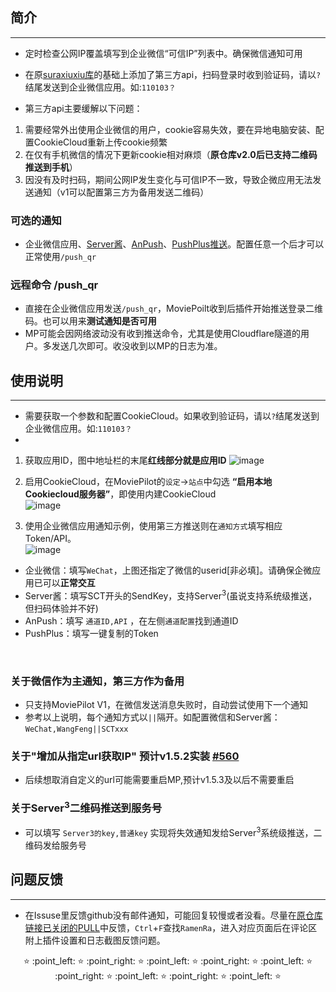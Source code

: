 ## 简介 
***
* 定时检查公网IP覆盖填写到企业微信“可信IP”列表中。确保微信通知可用
* 在原[suraxiuxiu库](https://github.com/suraxiuxiu/MoviePilot-Plugins/)的基础上添加了第三方api，扫码登录时收到验证码，请以`?`结尾发送到企业微信应用。如:`110103？`

* 第三方api主要缓解以下问题：
1. 需要经常外出使用企业微信的用户，cookie容易失效，要在异地电脑安装、配置CookieCloud重新上传cookie频繁
2. 在仅有手机微信的情况下更新cookie相对麻烦（**原仓库v2.0后已支持二维码推送到手机**）
3. 因没有及时扫码，期间公网IP发生变化与可信IP不一致，导致企微应用无法发送通知（v1可以配置第三方为备用发送二维码）

### 可选的通知
* 企业微信应用、[Server酱](https://sct.ftqq.com/sendkey)、[AnPush](https://anpush.com/push/tool)、[PushPlus推送](https://www.pushplus.plus/push1.html)。配置任意一个后才可以正常使用`/push_qr`<br>

### 远程命令 /push_qr
* 直接在企业微信应用发送`/push_qr`，MoviePoilt收到后插件开始推送登录二维码。也可以用来**测试通知是否可用**
* MP可能会因网络波动没有收到推送命令，尤其是使用Cloudflare隧道的用户。多发送几次即可。收没收到以MP的日志为准。


## 使用说明
***
* 需要获取一个参数和配置CookieCloud。如果收到验证码，请以`?`结尾发送到企业微信应用。如:`110103？`
* 


1. 获取应用ID，图中地址栏的末尾**红线部分就是应用ID**
![image](https://www.helloimg.com/i/2024/11/15/67369975b7769.jpg)

3. 启用CookieCloud，在MoviePilot的`设定`→`站点`中勾选 **“启用本地Cookiecloud服务器”**，即使用内建CookieCloud   
![image](https://www.helloimg.com/i/2024/11/15/67369975dd82f.jpg)

5. 使用企业微信应用通知示例，使用第三方推送则在`通知方式`填写相应Token/API。<br>
![image](https://www.helloimg.com/i/2024/11/15/6736997616de8.png) <br>
* 企业微信：填写`WeChat`，上图还指定了微信的userid[非必填]。请确保企微应用已可以**正常交互** <br>
* Server酱：填写SCT开头的SendKey，支持Server<sup>3</sup>(虽说支持系统级推送，但扫码体验并不好) <br>
* AnPush：填写 `通道ID,API` ，在左侧`通道配置`找到通道ID <br>
* PushPlus：填写一键复制的Token <br>

<br>

### 关于微信作为主通知，第三方作为备用
* 只支持MoviePilot V1，在微信发送消息失败时，自动尝试使用下一个通知
* 参考以上说明，每个通知方式以`||`隔开。如配置微信和Server酱：`WeChat,WangFeng||SCTxxx`

### 关于"增加从指定url获取IP" 预计v1.5.2实装 [#560](https://github.com/jxxghp/MoviePilot-Plugins/issues/560)

* 后续想取消自定义的url可能需要重启MP,预计v1.5.3及以后不需要重启

### 关于Server<sup>3</sup>二维码推送到服务号
* 可以填写 `Server3的key,普通key` 实现将失效通知发给Server<sup>3</sup>系统级推送，二维码发给服务号 <br>

## 问题反馈
***
* 在Issuse里反馈github没有邮件通知，可能回复较慢或者没看。尽量在[原仓库链接已关闭的PULL](https://github.com/jxxghp/MoviePilot-Plugins/pulls?q=is%3Apr+is%3Aclosed)中反馈，`Ctrl`+`F`查找`RamenRa`，进入对应页面后在评论区附上插件设置和日志截图反馈问题。 <br>
<p align="center"> ⭐ :point_left: ⭐ :point_right: ⭐ :point_left: ⭐ :point_right: ⭐ :point_left: ⭐ :point_right: ⭐ :point_left: ⭐ :point_right: ⭐ :point_left: ⭐ </p>



